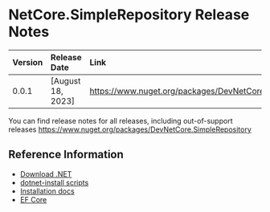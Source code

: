 # NetCore.SimpleRepository Release Notes

|  Version  | Release Date | Link |
| :-- | :-- | :-- |
| 0.0.1 | [August 18, 2023] | https://www.nuget.org/packages/DevNetCore.SimpleRepository/0.0.1 |

You can find release notes for all releases, including out-of-support releases
https://www.nuget.org/packages/DevNetCore.SimpleRepository

## Reference Information

* [Download .NET](https://dotnet.microsoft.com/download/dotnet)
* [dotnet-install scripts](https://learn.microsoft.com/dotnet/core/tools/dotnet-install-script)
* [Installation docs](https://learn.microsoft.com/dotnet/core/install/)
* [EF Core](https://learn.microsoft.com/en-us/ef/core/)
